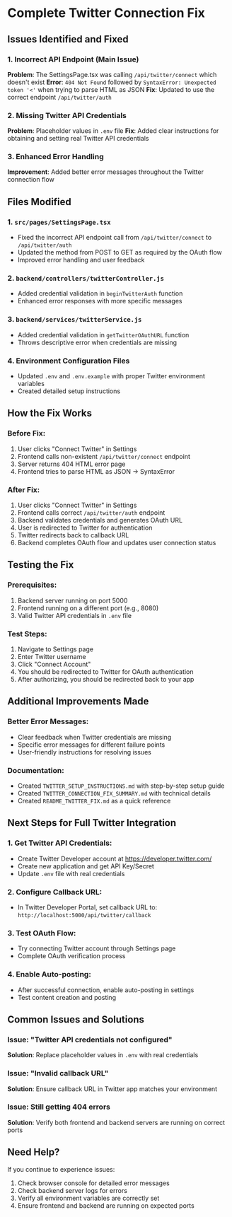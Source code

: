 # Complete Twitter Connection Fix

## Issues Identified and Fixed

### 1. Incorrect API Endpoint (Main Issue)
**Problem**: The SettingsPage.tsx was calling `/api/twitter/connect` which doesn't exist
**Error**: `404 Not Found` followed by `SyntaxError: Unexpected token '<'` when trying to parse HTML as JSON
**Fix**: Updated to use the correct endpoint `/api/twitter/auth`

### 2. Missing Twitter API Credentials
**Problem**: Placeholder values in `.env` file
**Fix**: Added clear instructions for obtaining and setting real Twitter API credentials

### 3. Enhanced Error Handling
**Improvement**: Added better error messages throughout the Twitter connection flow

## Files Modified

### 1. `src/pages/SettingsPage.tsx`
- Fixed the incorrect API endpoint call from `/api/twitter/connect` to `/api/twitter/auth`
- Updated the method from POST to GET as required by the OAuth flow
- Improved error handling and user feedback

### 2. `backend/controllers/twitterController.js`
- Added credential validation in `beginTwitterAuth` function
- Enhanced error responses with more specific messages

### 3. `backend/services/twitterService.js`
- Added credential validation in `getTwitterOAuthURL` function
- Throws descriptive error when credentials are missing

### 4. Environment Configuration Files
- Updated `.env` and `.env.example` with proper Twitter environment variables
- Created detailed setup instructions

## How the Fix Works

### Before Fix:
1. User clicks "Connect Twitter" in Settings
2. Frontend calls non-existent `/api/twitter/connect` endpoint
3. Server returns 404 HTML error page
4. Frontend tries to parse HTML as JSON → SyntaxError

### After Fix:
1. User clicks "Connect Twitter" in Settings
2. Frontend calls correct `/api/twitter/auth` endpoint
3. Backend validates credentials and generates OAuth URL
4. User is redirected to Twitter for authentication
5. Twitter redirects back to callback URL
6. Backend completes OAuth flow and updates user connection status

## Testing the Fix

### Prerequisites:
1. Backend server running on port 5000
2. Frontend running on a different port (e.g., 8080)
3. Valid Twitter API credentials in `.env` file

### Test Steps:
1. Navigate to Settings page
2. Enter Twitter username
3. Click "Connect Account"
4. You should be redirected to Twitter for OAuth authentication
5. After authorizing, you should be redirected back to your app

## Additional Improvements Made

### Better Error Messages:
- Clear feedback when Twitter credentials are missing
- Specific error messages for different failure points
- User-friendly instructions for resolving issues

### Documentation:
- Created `TWITTER_SETUP_INSTRUCTIONS.md` with step-by-step setup guide
- Created `TWITTER_CONNECTION_FIX_SUMMARY.md` with technical details
- Created `README_TWITTER_FIX.md` as a quick reference

## Next Steps for Full Twitter Integration

### 1. Get Twitter API Credentials:
- Create Twitter Developer account at https://developer.twitter.com/
- Create new application and get API Key/Secret
- Update `.env` file with real credentials

### 2. Configure Callback URL:
- In Twitter Developer Portal, set callback URL to:
  `http://localhost:5000/api/twitter/callback`

### 3. Test OAuth Flow:
- Try connecting Twitter account through Settings page
- Complete OAuth verification process

### 4. Enable Auto-posting:
- After successful connection, enable auto-posting in settings
- Test content creation and posting

## Common Issues and Solutions

### Issue: "Twitter API credentials not configured"
**Solution**: Replace placeholder values in `.env` with real credentials

### Issue: "Invalid callback URL"
**Solution**: Ensure callback URL in Twitter app matches your environment

### Issue: Still getting 404 errors
**Solution**: Verify both frontend and backend servers are running on correct ports

## Need Help?
If you continue to experience issues:
1. Check browser console for detailed error messages
2. Check backend server logs for errors
3. Verify all environment variables are correctly set
4. Ensure frontend and backend are running on expected ports